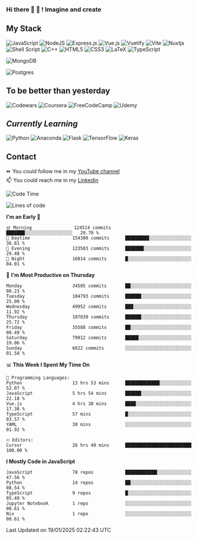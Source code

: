 ### Hi there 👋 🤖 ! Imagine and create

## My Stack
![JavaScript](https://img.shields.io/badge/javascript-%23323330.svg?style=for-the-badge&logo=javascript&logoColor=%23F7DF1E) ![NodeJS](https://img.shields.io/badge/node.js-6DA55F?style=for-the-badge&logo=node.js&logoColor=white) <img alt="Express.js" src="https://img.shields.io/badge/express.js%20-%23404d59.svg?&style=for-the-badge"/> ![Vue.js](https://img.shields.io/badge/vuejs-%2335495e.svg?style=for-the-badge&logo=vuedotjs&logoColor=%234FC08D) ![Vuetify](https://img.shields.io/badge/Vuetify-1867C0?style=for-the-badge&logo=vuetify&logoColor=AEDDFF) ![Vite](https://img.shields.io/badge/vite-%23646CFF.svg?style=for-the-badge&logo=vite&logoColor=white) ![Nuxtjs](https://img.shields.io/badge/Nuxt-002E3B?style=for-the-badge&logo=nuxtdotjs&logoColor=#00DC82) ![Shell Script](https://img.shields.io/badge/shell_script-%23121011.svg?style=for-the-badge&logo=gnu-bash&logoColor=white) ![C++](https://img.shields.io/badge/c++-%2300599C.svg?style=for-the-badge&logo=c%2B%2B&logoColor=white) ![HTML5](https://img.shields.io/badge/html5-%23E34F26.svg?style=for-the-badge&logo=html5&logoColor=white) ![CSS3](https://img.shields.io/badge/css3-%231572B6.svg?style=for-the-badge&logo=css3&logoColor=white) ![LaTeX](https://img.shields.io/badge/latex-%23008080.svg?style=for-the-badge&logo=latex&logoColor=white) ![TypeScript](https://img.shields.io/badge/typescript-%23007ACC.svg?style=for-the-badge&logo=typescript&logoColor=white)
<div>
  <img alt="MongoDB" src ="https://img.shields.io/badge/MongoDB-%234ea94b.svg?&style=for-the-badge&logo=mongodb&logoColor=white"/>
  
  ![Postgres](https://img.shields.io/badge/postgres-%23316192.svg?style=for-the-badge&logo=postgresql&logoColor=white)
</div>

## To be better than yesterday
![Codewars](https://img.shields.io/badge/Codewars-B1361E?style=for-the-badge&logo=codewars&logoColor=grey)
  ![Coursera](https://img.shields.io/badge/Coursera-%230056D2.svg?style=for-the-badge&logo=Coursera&logoColor=white)
  ![FreeCodeCamp](https://img.shields.io/badge/Freecodecamp-%23123.svg?&style=for-the-badge&logo=freecodecamp&logoColor=green)
  ![Udemy](https://img.shields.io/badge/Udemy-A435F0?style=for-the-badge&logo=Udemy&logoColor=white)

## *Currently Learning*
![Python](https://img.shields.io/badge/python-3670A0?style=for-the-badge&logo=python&logoColor=ffdd54) ![Anaconda](https://img.shields.io/badge/Anaconda-%2344A833.svg?style=for-the-badge&logo=anaconda&logoColor=white) 
![Flask](https://img.shields.io/badge/flask-%23000.svg?style=for-the-badge&logo=flask&logoColor=white) ![TensorFlow](https://img.shields.io/badge/TensorFlow-%23FF6F00.svg?style=for-the-badge&logo=TensorFlow&logoColor=white) ![Keras](https://img.shields.io/badge/Keras-%23D00000.svg?style=for-the-badge&logo=Keras&logoColor=white)

## Contact
⏩ You could follow me in my <a href="https://www.youtube.com/c/ViktorJimenezF" target="blank">YouTube channel</a>   <br>
📫 You could reach me in my <a href="https://www.linkedin.com/in/victorjuanjimenez/" target="blank">Linkedin</a>  

<!--START_SECTION:waka-->
![Code Time](http://img.shields.io/badge/Code%20Time-3%2C121%20hrs%2022%20mins-blue)

![Lines of code](https://img.shields.io/badge/From%20Hello%20World%20I%27ve%20Written-595.1%20million%20lines%20of%20code-blue)

**I'm an Early 🐤** 

```text
🌞 Morning                124514 commits      ███████░░░░░░░░░░░░░░░░░░   29.70 % 
🌆 Daytime                154300 commits      █████████░░░░░░░░░░░░░░░░   36.81 % 
🌃 Evening                123583 commits      ███████░░░░░░░░░░░░░░░░░░   29.48 % 
🌙 Night                  16814 commits       █░░░░░░░░░░░░░░░░░░░░░░░░   04.01 % 
```
📅 **I'm Most Productive on Thursday** 

```text
Monday                   34505 commits       ██░░░░░░░░░░░░░░░░░░░░░░░   08.23 % 
Tuesday                  104793 commits      ██████░░░░░░░░░░░░░░░░░░░   25.00 % 
Wednesday                49952 commits       ███░░░░░░░░░░░░░░░░░░░░░░   11.92 % 
Thursday                 107839 commits      ██████░░░░░░░░░░░░░░░░░░░   25.72 % 
Friday                   35588 commits       ██░░░░░░░░░░░░░░░░░░░░░░░   08.49 % 
Saturday                 79912 commits       █████░░░░░░░░░░░░░░░░░░░░   19.06 % 
Sunday                   6622 commits        ░░░░░░░░░░░░░░░░░░░░░░░░░   01.58 % 
```


📊 **This Week I Spent My Time On** 

```text
💬 Programming Languages: 
Python                   13 hrs 53 mins      █████████████░░░░░░░░░░░░   52.07 % 
JavaScript               5 hrs 54 mins       ██████░░░░░░░░░░░░░░░░░░░   22.18 % 
Vue.js                   4 hrs 38 mins       ████░░░░░░░░░░░░░░░░░░░░░   17.38 % 
TypeScript               57 mins             █░░░░░░░░░░░░░░░░░░░░░░░░   03.57 % 
YAML                     30 mins             ░░░░░░░░░░░░░░░░░░░░░░░░░   01.92 % 

🔥 Editors: 
Cursor                   26 hrs 40 mins      █████████████████████████   100.00 % 
```

**I Mostly Code in JavaScript** 

```text
JavaScript               78 repos            ████████████░░░░░░░░░░░░░   47.56 % 
Python                   14 repos            ██░░░░░░░░░░░░░░░░░░░░░░░   08.54 % 
TypeScript               9 repos             █░░░░░░░░░░░░░░░░░░░░░░░░   05.49 % 
Jupyter Notebook         1 repo              ░░░░░░░░░░░░░░░░░░░░░░░░░   00.61 % 
Nix                      1 repo              ░░░░░░░░░░░░░░░░░░░░░░░░░   00.61 % 
```




 Last Updated on 19/01/2025 02:22:43 UTC
<!--END_SECTION:waka-->

<!--
**ViktorJJF/ViktorJJF** is a ✨ _special_ ✨ repository because its `README.md` (this file) appears on your GitHub profile.



Here are some ideas to get you started:

- 🔭 I’m currently working on ...
- 🌱 I’m currently learning ...
- 👯 I’m looking to collaborate on ...
- 🤔 I’m looking for help with ...
- 💬 Ask me about ...
- 📫 How to reach me: ...
- 😄 Pronouns: ...
- ⚡ Fun fact: ...
-->
